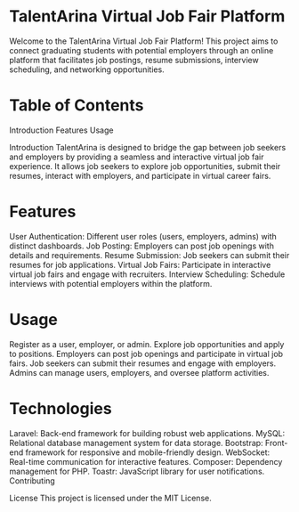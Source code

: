 # TalentArina Virtual Job Fair Platform
Welcome to the TalentArina Virtual Job Fair Platform! This project aims to connect graduating students with potential employers through an online platform that facilitates job postings, resume submissions, interview scheduling, and networking opportunities.

# Table of Contents
Introduction
Features
Usage

Introduction
TalentArina is designed to bridge the gap between job seekers and employers by providing a seamless and interactive virtual job fair experience. It allows job seekers to explore job opportunities, submit their resumes, interact with employers, and participate in virtual career fairs.

# Features
User Authentication: Different user roles (users, employers, admins) with distinct dashboards.
Job Posting: Employers can post job openings with details and requirements.
Resume Submission: Job seekers can submit their resumes for job applications.
Virtual Job Fairs: Participate in interactive virtual job fairs and engage with recruiters.
Interview Scheduling: Schedule interviews with potential employers within the platform.


# Usage
Register as a user, employer, or admin.
Explore job opportunities and apply to positions.
Employers can post job openings and participate in virtual job fairs.
Job seekers can submit their resumes and engage with employers.
Admins can manage users, employers, and oversee platform activities.

# Technologies
Laravel: Back-end framework for building robust web applications.
MySQL: Relational database management system for data storage.
Bootstrap: Front-end framework for responsive and mobile-friendly design.
WebSocket: Real-time communication for interactive features.
Composer: Dependency management for PHP.
Toastr: JavaScript library for user notifications.
Contributing


License
This project is licensed under the MIT License.
